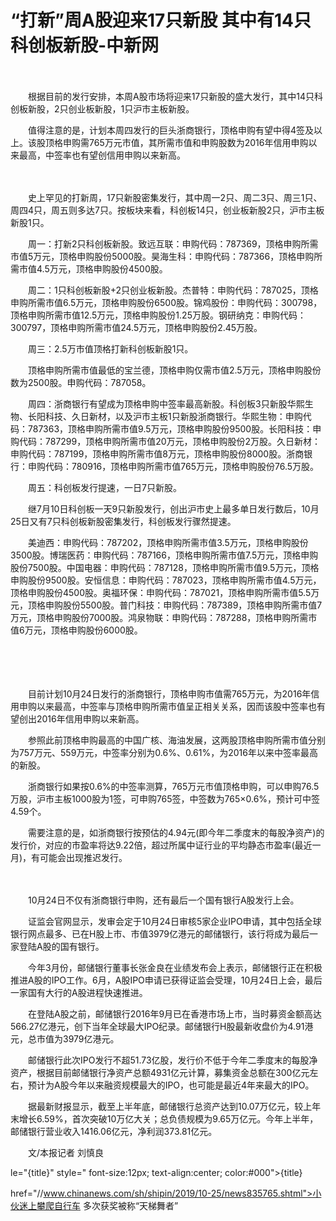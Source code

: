 # “打新”周A股迎来17只新股 其中有14只科创板新股-中新网

　　

　　根据目前的发行安排，本周A股市场将迎来17只新股的盛大发行，其中14只科创板新股，2只创业板新股，1只沪市主板新股。

　　值得注意的是，计划本周四发行的巨头浙商银行，顶格申购有望中得4签及以上。该股顶格申购需765万元市值，其所需市值和申购股数为2016年信用申购以来最高，中签率也有望创信用申购以来新高。

　　

　　史上罕见的打新周，17只新股密集发行，其中周一2只、周二3只、周三1只、周四4只，周五则多达7只。按板块来看，科创板14只，创业板新股2只，沪市主板新股1只。

　　周一：打新2只科创板新股。致远互联：申购代码：787369，顶格申购所需市值5万元，顶格申购股份5000股。昊海生科：申购代码：787366，顶格申购所需市值4.5万元，顶格申购股份4500股。

　　周二：1只科创板新股+2只创业板新股。杰普特：申购代码：787025，顶格申购所需市值6.5万元，顶格申购股份6500股。锦鸡股份：申购代码：300798，顶格申购所需市值12.5万元，顶格申购股份1.25万股。钢研纳克：申购代码：300797，顶格申购所需市值24.5万元，顶格申购股份2.45万股。

　　周三：2.5万市值顶格打新科创板新股1只。

　　顶格申购所需市值最低的宝兰德，顶格申购仅需市值2.5万元，顶格申购股份数为2500股。申购代码：787058。

　　周四：浙商银行有望成为顶格申购中签率最高新股。科创板3只新股华熙生物、长阳科技、久日新材，以及沪市主板1只新股浙商银行。华熙生物：申购代码：787363，顶格申购所需市值9.5万元，顶格申购股份9500股。长阳科技：申购代码：787299，顶格申购所需市值20万元，顶格申购股份2万股。久日新材：申购代码：787199，顶格申购所需市值8万元，顶格申购股份8000股。浙商银行：申购代码：780916，顶格申购所需市值765万元，顶格申购股份76.5万股。

　　周五：科创板发行提速，一日7只新股。

　　继7月10日科创板一天9只新股发行，创出沪市史上最多单日发行数后，10月25日又有7只科创板新股密集发行，科创板发行骤然提速。

　　美迪西：申购代码：787202，顶格申购所需市值3.5万元，顶格申购股份3500股。博瑞医药：申购代码：787166，顶格申购所需市值7.5万元，顶格申购股份7500股。中国电器：申购代码：787128，顶格申购所需市值9.5万元，顶格申购股份9500股。安恒信息：申购代码：787023，顶格申购所需市值4.5万元，顶格申购股份4500股。奥福环保：申购代码：787021，顶格申购所需市值5.5万元，顶格申购股份5500股。普门科技：申购代码：787389，顶格申购所需市值7万元，顶格申购股份7000股。鸿泉物联：申购代码：787288，顶格申购所需市值6万元，顶格申购股份6000股。

　　

　　

　　目前计划10月24日发行的浙商银行，顶格申购市值需765万元，为2016年信用申购以来最高，中签率与顶格申购所需市值呈正相关关系，因而该股中签率也有望创出2016年信用申购以来新高。

　　参照此前顶格申购最高的中国广核、海油发展，这两股顶格申购所需市值分别为757万元、559万元，中签率分别为0.6%、0.61%，为2016年以来中签率最高的新股。

　　浙商银行如果按0.6%的中签率测算，765万元市值顶格申购，可以申购76.5万股，沪市主板1000股为1签，可申购765签，中签数为765×0.6%，预计可中签4.59个。

　　需要注意的是，如浙商银行按预估的4.94元(即今年二季度末的每股净资产)的发行价，对应的市盈率将达9.22倍，超过所属中证行业的平均静态市盈率(最近一月)，有可能会出现推迟发行。

　　

　　10月24日不仅有浙商银行申购，还有最后一个国有银行A股发行上会。

　　证监会官网显示，发审会定于10月24日审核5家企业IPO申请，其中包括全球银行网点最多、已在H股上市、市值3979亿港元的邮储银行，该行将成为最后一家登陆A股的国有银行。

　　今年3月份，邮储银行董事长张金良在业绩发布会上表示，邮储银行正在积极推进A股的IPO工作。6月，A股IPO申请已获得证监会受理，10月24日上会，最后一家国有大行的A股进程快速推进。

　　在登陆A股之前，邮储银行2016年9月已在香港市场上市，当时募资金额高达566.27亿港元，创下当年全球最大IPO纪录。邮储银行H股最新收盘价为4.91港元，总市值为3979亿港元。

　　邮储银行此次IPO发行不超51.73亿股，发行价不低于今年二季度末的每股净资产，根据目前邮储银行净资产总额4931亿元计算，募集资金总额在300亿元左右，预计为A股今年以来融资规模最大的IPO，也可能是最近4年来最大的IPO。

　　据最新财报显示，截至上半年底，邮储银行总资产达到10.07万亿元，较上年末增长6.59%，首次突破10万亿大关；总负债规模为9.65万亿元。今年上半年，邮储银行营业收入1416.06亿元，净利润373.81亿元。

　　文/本报记者 刘慎良

le="{title}" style=" font-size:12px; text-align:center; color:#000">{title}

href="//www.chinanews.com/sh/shipin/2019/10-25/news835765.shtml">小伙迷上攀爬自行车 多次获奖被称“天梯舞者”
